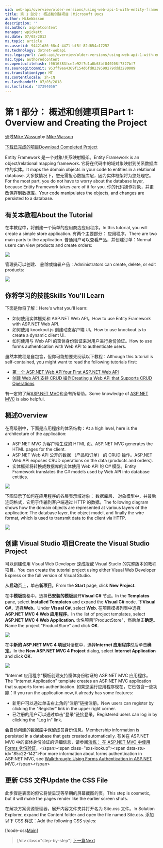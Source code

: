 ```yaml
---
uid: web-api/overview/older-versions/using-web-api-1-with-entity-framework-5/using-web-api-with-entity-framework-part-1
title: 第 1 部分： 概述和创建项目 |Microsoft Docs
author: MikeWasson
description: ''
ms.author: aspnetcontent
manager: wpickett
ms.date: 07/03/2012
ms.topic: article
ms.assetid: 94421d86-68c4-4471-bf5f-82d654a17252
ms.technology: dotnet-webapi
msc.legacyurl: /web-api/overview/older-versions/using-web-api-1-with-entity-framework-5/using-web-api-with-entity-framework-part-1
msc.type: authoredcontent
ms.openlocfilehash: f0616383fce2e92f7d1a0b63bf840208f7327bf7
ms.sourcegitcommit: 953ff9ea4369f154d6fd0239599279ddd3280009
ms.translationtype: MT
ms.contentlocale: zh-CN
ms.lasthandoff: 07/03/2018
ms.locfileid: "37394056"
---
```

<a name="part-1-overview-and-creating-the-project"></a><span data-ttu-id="85c22-102">第 1 部分： 概述和创建项目</span><span class="sxs-lookup"><span data-stu-id="85c22-102">Part 1: Overview and Creating the Project</span></span>
====================
<span data-ttu-id="85c22-103">通过[Mike Wasson](https://github.com/MikeWasson)</span><span class="sxs-lookup"><span data-stu-id="85c22-103">by [Mike Wasson](https://github.com/MikeWasson)</span></span>

[<span data-ttu-id="85c22-104">下载已完成的项目</span><span class="sxs-lookup"><span data-stu-id="85c22-104">Download Completed Project</span></span>](http://code.msdn.microsoft.com/ASP-NET-Web-API-with-afa30545)

<span data-ttu-id="85c22-105">Entity Framework 是一个对象/关系映射框架。</span><span class="sxs-lookup"><span data-stu-id="85c22-105">Entity Framework is an object/relational mapping framework.</span></span> <span data-ttu-id="85c22-106">它将在代码中的域对象映射到关系数据库中的实体。</span><span class="sxs-lookup"><span data-stu-id="85c22-106">It maps the domain objects in your code to entities in a relational database.</span></span> <span data-ttu-id="85c22-107">大多数情况下，您无需担心数据库层，因为实体框架将为您处理它。</span><span class="sxs-lookup"><span data-stu-id="85c22-107">For the most part, you do not have to worry about the database layer, because Entity Framework takes care of it for you.</span></span> <span data-ttu-id="85c22-108">你的代码操作对象，并更改保存到数据库。</span><span class="sxs-lookup"><span data-stu-id="85c22-108">Your code manipulates the objects, and changes are persisted to a database.</span></span>

## <a name="about-the-tutorial"></a><span data-ttu-id="85c22-109">有关本教程</span><span class="sxs-lookup"><span data-stu-id="85c22-109">About the Tutorial</span></span>

<span data-ttu-id="85c22-110">在本教程中，将创建一个简单的应用商店应用程序。</span><span class="sxs-lookup"><span data-stu-id="85c22-110">In this tutorial, you will create a simple store application.</span></span> <span data-ttu-id="85c22-111">有两个主要部分： 应用程序。</span><span class="sxs-lookup"><span data-stu-id="85c22-111">There are two main parts to the application.</span></span> <span data-ttu-id="85c22-112">普通用户可以查看产品，并创建订单：</span><span class="sxs-lookup"><span data-stu-id="85c22-112">Normal users can view products and create orders:</span></span>

![](using-web-api-with-entity-framework-part-1/_static/image1.png)

<span data-ttu-id="85c22-113">管理员可以创建、 删除或编辑产品：</span><span class="sxs-lookup"><span data-stu-id="85c22-113">Administrators can create, delete, or edit products:</span></span>

![](using-web-api-with-entity-framework-part-1/_static/image2.png)

## <a name="skills-youll-learn"></a><span data-ttu-id="85c22-114">你将学习的技能</span><span class="sxs-lookup"><span data-stu-id="85c22-114">Skills You'll Learn</span></span>

<span data-ttu-id="85c22-115">下面是你将了解：</span><span class="sxs-lookup"><span data-stu-id="85c22-115">Here's what you'll learn:</span></span>

- <span data-ttu-id="85c22-116">如何使用实体框架和 ASP.NET Web API。</span><span class="sxs-lookup"><span data-stu-id="85c22-116">How to use Entity Framework with ASP.NET Web API.</span></span>
- <span data-ttu-id="85c22-117">如何使用 knockout.js 创建动态客户端 UI。</span><span class="sxs-lookup"><span data-stu-id="85c22-117">How to use knockout.js to create a dynamic client UI.</span></span>
- <span data-ttu-id="85c22-118">如何使用与 Web API 的窗体身份验证来对用户进行身份验证。</span><span class="sxs-lookup"><span data-stu-id="85c22-118">How to use forms authentication with Web API to authenticate users.</span></span>

<span data-ttu-id="85c22-119">虽然本教程是自包含，但你可能想要先阅读以下教程：</span><span class="sxs-lookup"><span data-stu-id="85c22-119">Although this tutorial is self-contained, you might want to read the following tutorials first:</span></span>

- [<span data-ttu-id="85c22-120">第一个 ASP.NET Web API</span><span class="sxs-lookup"><span data-stu-id="85c22-120">Your First ASP.NET Web API</span></span>](../../getting-started-with-aspnet-web-api/tutorial-your-first-web-api.md)
- [<span data-ttu-id="85c22-121">创建 Web API 支持 CRUD 操作</span><span class="sxs-lookup"><span data-stu-id="85c22-121">Creating a Web API that Supports CRUD Operations</span></span>](../creating-a-web-api-that-supports-crud-operations.md)

<span data-ttu-id="85c22-122">有一定的了解[ASP.NET MVC](../../../../mvc/index.md)也会有所帮助。</span><span class="sxs-lookup"><span data-stu-id="85c22-122">Some knowledge of [ASP.NET MVC](../../../../mvc/index.md) is also helpful.</span></span>

## <a name="overview"></a><span data-ttu-id="85c22-123">概述</span><span class="sxs-lookup"><span data-stu-id="85c22-123">Overview</span></span>

<span data-ttu-id="85c22-124">在高级别中，下面是应用程序的体系结构：</span><span class="sxs-lookup"><span data-stu-id="85c22-124">At a high level, here is the architecture of the application:</span></span>

- <span data-ttu-id="85c22-125">ASP.NET MVC 为客户端生成的 HTML 页。</span><span class="sxs-lookup"><span data-stu-id="85c22-125">ASP.NET MVC generates the HTML pages for the client.</span></span>
- <span data-ttu-id="85c22-126">ASP.NET Web API 公开的数据 （产品和订单） 的 CRUD 操作。</span><span class="sxs-lookup"><span data-stu-id="85c22-126">ASP.NET Web API exposes CRUD operations on the data (products and orders).</span></span>
- <span data-ttu-id="85c22-127">实体框架将转换成数据库的实体使用 Web API 的 C# 模型。</span><span class="sxs-lookup"><span data-stu-id="85c22-127">Entity Framework translates the C# models used by Web API into database entities.</span></span>

![](using-web-api-with-entity-framework-part-1/_static/image3.png)

<span data-ttu-id="85c22-128">下图显示了如何在应用程序的各层表示域对象： 数据库层、 对象模型中，并最后连网格式，它用于传输到客户端通过 HTTP 的数据。</span><span class="sxs-lookup"><span data-stu-id="85c22-128">The following diagram shows how the domain objects are represented at various layers of the application: The database layer, the object model, and finally the wire format, which is used to transmit data to the client via HTTP.</span></span>

![](using-web-api-with-entity-framework-part-1/_static/image4.png)

## <a name="create-the-visual-studio-project"></a><span data-ttu-id="85c22-129">创建 Visual Studio 项目</span><span class="sxs-lookup"><span data-stu-id="85c22-129">Create the Visual Studio Project</span></span>

<span data-ttu-id="85c22-130">可以创建使用 Visual Web Developer 速成版或 Visual Studio 的完整版本的教程项目。</span><span class="sxs-lookup"><span data-stu-id="85c22-130">You can create the tutorial project using either Visual Web Developer Express or the full version of Visual Studio.</span></span>

<span data-ttu-id="85c22-131">从**启动**页上，单击**新项目**。</span><span class="sxs-lookup"><span data-stu-id="85c22-131">From the **Start** page, click **New Project**.</span></span>

<span data-ttu-id="85c22-132">在中**模板**窗格中，选择**已安装的模板**展开**Visual C#** 节点。</span><span class="sxs-lookup"><span data-stu-id="85c22-132">In the **Templates** pane, select **Installed Templates** and expand the **Visual C#** node.</span></span> <span data-ttu-id="85c22-133">下**Visual C#**，选择**Web**。</span><span class="sxs-lookup"><span data-stu-id="85c22-133">Under **Visual C#**, select **Web**.</span></span> <span data-ttu-id="85c22-134">在项目模板列表中选择**ASP.NET MVC 4 Web 应用程序**。</span><span class="sxs-lookup"><span data-stu-id="85c22-134">In the list of project templates, select **ASP.NET MVC 4 Web Application**.</span></span> <span data-ttu-id="85c22-135">命名项目"ProductStore"，然后单击**确定**。</span><span class="sxs-lookup"><span data-stu-id="85c22-135">Name the project "ProductStore" and click **OK**.</span></span>

![](using-web-api-with-entity-framework-part-1/_static/image5.png)

<span data-ttu-id="85c22-136">在中**新的 ASP.NET MVC 4 项目**对话框中，选择**Internet 应用程序**然后单击**确定**。</span><span class="sxs-lookup"><span data-stu-id="85c22-136">In the **New ASP.NET MVC 4 Project** dialog, select **Internet Application** and click **OK**.</span></span>

![](using-web-api-with-entity-framework-part-1/_static/image6.png)

<span data-ttu-id="85c22-137">"Internet 应用程序"模板创建支持窗体身份验证的 ASP.NET MVC 应用程序。</span><span class="sxs-lookup"><span data-stu-id="85c22-137">The "Internet Application" template creates an ASP.NET MVC application that supports forms authentication.</span></span> <span data-ttu-id="85c22-138">如果您运行应用程序现在，它已包含一些功能：</span><span class="sxs-lookup"><span data-stu-id="85c22-138">If you run the application now, it already has some features:</span></span>

- <span data-ttu-id="85c22-139">新用户可以通过单击右上角的"注册"链接注册。</span><span class="sxs-lookup"><span data-stu-id="85c22-139">New users can register by clicking the "Register" link in the upper right corner.</span></span>
- <span data-ttu-id="85c22-140">已注册的用户可以通过单击"登录"链接登录。</span><span class="sxs-lookup"><span data-stu-id="85c22-140">Registered users can log in by clicking the "Log in" link.</span></span>

<span data-ttu-id="85c22-141">会自动创建的数据库中保留成员身份信息。</span><span class="sxs-lookup"><span data-stu-id="85c22-141">Membership information is persisted in a database that gets created automatically.</span></span> <span data-ttu-id="85c22-142">有关在 ASP.NET MVC 中的窗体身份验证的详细信息，请参阅[演练： 在 ASP.NET MVC 中使用 Forms 身份验证](https://msdn.microsoft.com/library/ff398049(VS.98).aspx)。</span><span class="sxs-lookup"><span data-stu-id="85c22-142">For more information about forms authentication in ASP.NET MVC, see [Walkthrough: Using Forms Authentication in ASP.NET MVC](https://msdn.microsoft.com/library/ff398049(VS.98).aspx).</span></span>

## <a name="update-the-css-file"></a><span data-ttu-id="85c22-143">更新 CSS 文件</span><span class="sxs-lookup"><span data-stu-id="85c22-143">Update the CSS File</span></span>

<span data-ttu-id="85c22-144">此步骤是表面的但它将使呈现等早期的屏幕截图的页。</span><span class="sxs-lookup"><span data-stu-id="85c22-144">This step is cosmetic, but it will make the pages render like the earlier screen shots.</span></span>

<span data-ttu-id="85c22-145">在解决方案资源管理器，展开内容文件夹并打开名为 Site.css 文件。</span><span class="sxs-lookup"><span data-stu-id="85c22-145">In Solution Explorer, expand the Content folder and open the file named Site.css.</span></span> <span data-ttu-id="85c22-146">添加以下 CSS 样式：</span><span class="sxs-lookup"><span data-stu-id="85c22-146">Add the following CSS styles:</span></span>

[!code-css[Main](using-web-api-with-entity-framework-part-1/samples/sample1.css)]

> [!div class="step-by-step"]
> [<span data-ttu-id="85c22-147">下一篇</span><span class="sxs-lookup"><span data-stu-id="85c22-147">Next</span></span>](using-web-api-with-entity-framework-part-2.md)
